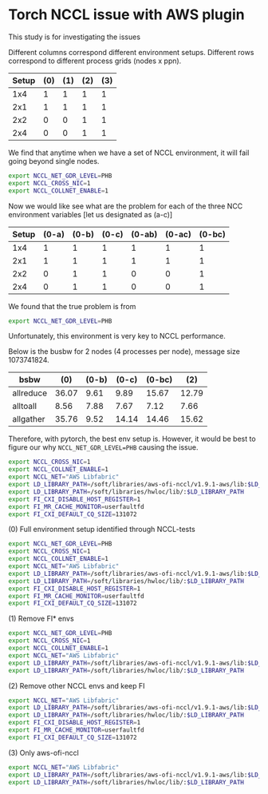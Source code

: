 # Torch NCCL issue with AWS plugin


This study is for investigating the issues

Different columns correspond different environment setups. Different rows correspond to different process grids (nodes x ppn). 

| Setup  |    (0)   |   (1)   |   (2)   |   (3)  |  
| ------ |  ------- | ------- | ------- | ------ |
| 1x4    |    1     |    1    |    1    |    1   |
| 2x1    |    1     |    1    |    1    |    1   |
| 2x2    |    0     |    0    |    1    |    1   |
| 2x4    |    0     |    0    |    1    |    1   |

We find that anytime when we have a set of NCCL environment, it will fail going beyond single nodes. 
```bash
export NCCL_NET_GDR_LEVEL=PHB
export NCCL_CROSS_NIC=1
export NCCL_COLLNET_ENABLE=1
```

Now we would like see what are the problem for each of the three NCC environment variables [let us designated as (a-c)]

| Setup  |   (0-a)  |  (0-b)  |  (0-c)  | (0-ab) | (0-ac) | (0-bc) |
| ------ |  ------- | ------- | ------- | ------ |  ----- | ------ |
| 1x4    |    1     |    1    |    1    |    1   |    1   |    1   |
| 2x1    |    1     |    1    |    1    |    1   |    1   |    1   |
| 2x2    |    0     |    1    |    1    |    0   |    0   |    1   |
| 2x4    |    0     |    1    |    1    |    0   |    0   |    1   |

We found that the true problem is from 
```bash
export NCCL_NET_GDR_LEVEL=PHB
```
Unfortunately, this environment is very key to NCCL performance. 

Below is the busbw for 2 nodes (4 processes per node), message size 1073741824. 

| bsbw       |   (0)    |  (0-b)  |  (0-c)  | (0-bc) |   (2)  |
| ---------- |  ------- | ------- | ------- | ------ | ------ |
|  allreduce |  36.07   |   9.61  |   9.89  | 15.67  | 12.79  |
|  alltoall  |  8.56    |   7.88  |   7.67  |  7.12  |  7.66  |
| allgather  |  35.76   |   9.52  |   14.14 |  14.46 | 15.62  |

Therefore, with pytorch, the best env setup is. However, it would be best to figure our why ```NCCL_NET_GDR_LEVEL=PHB``` causing the issue. 

```bash
export NCCL_CROSS_NIC=1
export NCCL_COLLNET_ENABLE=1
export NCCL_NET="AWS Libfabric"
export LD_LIBRARY_PATH=/soft/libraries/aws-ofi-nccl/v1.9.1-aws/lib:$LD_LIBRARY_PATH
export LD_LIBRARY_PATH=/soft/libraries/hwloc/lib/:$LD_LIBRARY_PATH
export FI_CXI_DISABLE_HOST_REGISTER=1
export FI_MR_CACHE_MONITOR=userfaultfd
export FI_CXI_DEFAULT_CQ_SIZE=131072
```


(0) Full environment setup identified through NCCL-tests
```bash
export NCCL_NET_GDR_LEVEL=PHB
export NCCL_CROSS_NIC=1
export NCCL_COLLNET_ENABLE=1
export NCCL_NET="AWS Libfabric"
export LD_LIBRARY_PATH=/soft/libraries/aws-ofi-nccl/v1.9.1-aws/lib:$LD_LIBRARY_PATH
export LD_LIBRARY_PATH=/soft/libraries/hwloc/lib/:$LD_LIBRARY_PATH
export FI_CXI_DISABLE_HOST_REGISTER=1
export FI_MR_CACHE_MONITOR=userfaultfd
export FI_CXI_DEFAULT_CQ_SIZE=131072
```

(1) Remove FI* envs
```bash
export NCCL_NET_GDR_LEVEL=PHB
export NCCL_CROSS_NIC=1
export NCCL_COLLNET_ENABLE=1
export NCCL_NET="AWS Libfabric"
export LD_LIBRARY_PATH=/soft/libraries/aws-ofi-nccl/v1.9.1-aws/lib:$LD_LIBRARY_PATH
export LD_LIBRARY_PATH=/soft/libraries/hwloc/lib/:$LD_LIBRARY_PATH
```

(2) Remove other NCCL envs and keep FI
```bash
export NCCL_NET="AWS Libfabric"
export LD_LIBRARY_PATH=/soft/libraries/aws-ofi-nccl/v1.9.1-aws/lib:$LD_LIBRARY_PATH
export LD_LIBRARY_PATH=/soft/libraries/hwloc/lib/:$LD_LIBRARY_PATH
export FI_CXI_DISABLE_HOST_REGISTER=1
export FI_MR_CACHE_MONITOR=userfaultfd
export FI_CXI_DEFAULT_CQ_SIZE=131072
```

(3) Only aws-ofi-nccl
```bash
export NCCL_NET="AWS Libfabric"
export LD_LIBRARY_PATH=/soft/libraries/aws-ofi-nccl/v1.9.1-aws/lib:$LD_LIBRARY_PATH
export LD_LIBRARY_PATH=/soft/libraries/hwloc/lib/:$LD_LIBRARY_PATH
```
